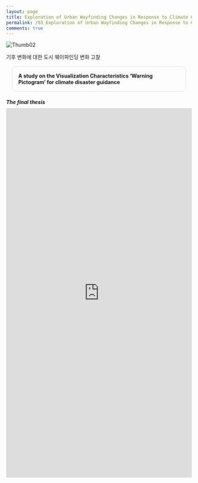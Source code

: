 ```yaml
---
layout: page
title: Exploration of Urban Wayfinding Changes in Response to Climate Change
permalink: /03_Exploration of Urban Wayfinding Changes in Response to Climate Change
comments: true
---
```


<div class="row justify-content-between" style="">
    <div class="col-md-12">
        <div style="margin-bottom:1rem;">
            <img src="{{site.baseurl}}/assets/images/Thumb/02Thumb_1.jpg" alt="Thumb02" />
            <p style="margin-bottom:0.3rem;">기후 변화에 대한 도시 웨이파인딩 변화 고찰</p>
            <div style="border:1px solid #ddd; padding:1rem;margin:1rem;border-radius:10px;">
                <b>A study on the Visualization Characteristics ‘Warning Pictogram’ for climate disaster guidance</b>
            </div>
        </div>
        <div>
            <h5 style="margin-bottom:0.5rem;">The final thesis</h5>
            <iframe src="https://docs.google.com/gview?url=https://infovizlab.github.io{{site.baseurl}}/pdf_file/Warning Pictogram.pdf&embedded=true" title="example" width="100%" height="1000" frameborder="0"></iframe>
        </div>
    </div>
</div>